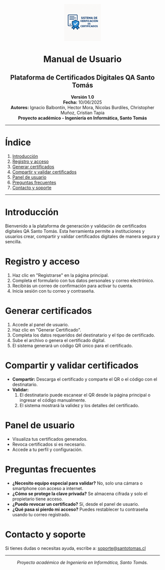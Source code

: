<!-- portada -->
<p align="center">
  <img src="../public/logo.png" alt="Logo QA Santo Tomás" width="120">
</p>

<h1 align="center">Manual de Usuario</h1>
<h2 align="center">Plataforma de Certificados Digitales QA Santo Tomás</h2>

<p align="center">
  <strong>Versión 1.0</strong><br>
  <strong>Fecha:</strong> 10/06/2025<br>
  <strong>Autores:</strong> Ignacio Balbontín, Hector Mora, Nicolas Burdiles, Christopher Muñoz, Cristian Tapia<br>
  <strong>Proyecto académico - Ingeniería en Informática, Santo Tomás</strong>
</p>

---

# Índice
1. [Introducción](#introducción)
2. [Registro y acceso](#registro-y-acceso)
3. [Generar certificados](#generar-certificados)
4. [Compartir y validar certificados](#compartir-y-validar-certificados)
5. [Panel de usuario](#panel-de-usuario)
6. [Preguntas frecuentes](#preguntas-frecuentes)
7. [Contacto y soporte](#contacto-y-soporte)

---

# Introducción
Bienvenido a la plataforma de generación y validación de certificados digitales QA Santo Tomás. Esta herramienta permite a instituciones y usuarios crear, compartir y validar certificados digitales de manera segura y sencilla.

# Registro y acceso
1. Haz clic en "Registrarse" en la página principal.
2. Completa el formulario con tus datos personales y correo electrónico.
3. Recibirás un correo de confirmación para activar tu cuenta.
4. Inicia sesión con tu correo y contraseña.

# Generar certificados
1. Accede al panel de usuario.
2. Haz clic en "Generar Certificado".
3. Completa los datos requeridos del destinatario y el tipo de certificado.
4. Sube el archivo o genera el certificado digital.
5. El sistema generará un código QR único para el certificado.

# Compartir y validar certificados
- **Compartir:** Descarga el certificado y comparte el QR o el código con el destinatario.
- **Validar:**
  1. El destinatario puede escanear el QR desde la página principal o ingresar el código manualmente.
  2. El sistema mostrará la validez y los detalles del certificado.

# Panel de usuario
- Visualiza tus certificados generados.
- Revoca certificados si es necesario.
- Accede a tu perfil y configuración.

# Preguntas frecuentes
- **¿Necesito equipo especial para validar?** No, solo una cámara o smartphone con acceso a internet.
- **¿Cómo se protege la clave privada?** Se almacena cifrada y solo el propietario tiene acceso.
- **¿Puedo revocar un certificado?** Sí, desde el panel de usuario.
- **¿Qué pasa si pierdo mi acceso?** Puedes restablecer tu contraseña usando tu correo registrado.

# Contacto y soporte
Si tienes dudas o necesitas ayuda, escribe a: [soporte@santotomas.cl](mailto:soporte@santotomas.cl)

---
<p align="center"><em>Proyecto académico de Ingeniería en Informática, Santo Tomás.</em></p> 